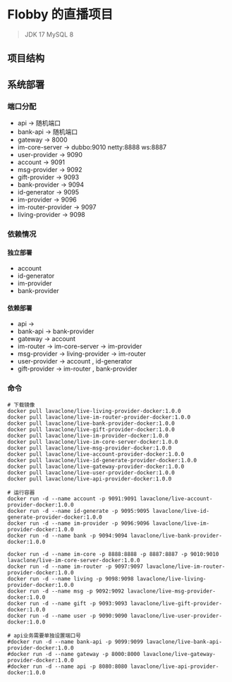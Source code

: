 # Flobby 的直播项目

> JDK 17
> MySQL 8

## 项目结构

## 系统部署

### 端口分配

- api -> 随机端口
- bank-api -> 随机端口
- gateway -> 8000
- im-core-server -> dubbo:9010 netty:8888 ws:8887
- user-provider -> 9090
- account -> 9091
- msg-provider -> 9092
- gift-provider -> 9093
- bank-provider -> 9094
- id-generator -> 9095
- im-provider -> 9096
- im-router-provider -> 9097
- living-provider -> 9098

### 依赖情况

#### 独立部署

- account
- id-generator
- im-provider
- bank-provider

#### 依赖部署

- api ->
- bank-api -> bank-provider
- gateway -> account
- im-router -> im-core-server -> im-provider
- msg-provider -> living-provider -> im-router
- user-provider -> account , id-generator
- gift-provider -> im-router , bank-provider

### 命令

```shell
# 下载镜像
docker pull lavaclone/live-living-provider-docker:1.0.0
docker pull lavaclone/live-im-router-provider-docker:1.0.0
docker pull lavaclone/live-bank-provider-docker:1.0.0
docker pull lavaclone/live-gift-provider-docker:1.0.0
docker pull lavaclone/live-im-provider-docker:1.0.0
docker pull lavaclone/live-im-core-server-docker:1.0.0
docker pull lavaclone/live-msg-provider-docker:1.0.0
docker pull lavaclone/live-account-provider-docker:1.0.0
docker pull lavaclone/live-id-generate-provider-docker:1.0.0
docker pull lavaclone/live-gateway-provider-docker:1.0.0
docker pull lavaclone/live-user-provider-docker:1.0.0
docker pull lavaclone/live-api-provider-docker:1.0.0

# 运行容器
docker run -d --name account -p 9091:9091 lavaclone/live-account-provider-docker:1.0.0
docker run -d --name id-generate -p 9095:9095 lavaclone/live-id-generate-provider-docker:1.0.0
docker run -d --name im-provider -p 9096:9096 lavaclone/live-im-provider-docker:1.0.0
docker run -d --name bank -p 9094:9094 lavaclone/live-bank-provider-docker:1.0.0

docker run -d --name im-core -p 8888:8888 -p 8887:8887 -p 9010:9010 lavaclone/live-im-core-server-docker:1.0.0
docker run -d --name im-router -p 9097:9097 lavaclone/live-im-router-provider-docker:1.0.0
docker run -d --name living -p 9098:9098 lavaclone/live-living-provider-docker:1.0.0
docker run -d --name msg -p 9092:9092 lavaclone/live-msg-provider-docker:1.0.0
docker run -d --name gift -p 9093:9093 lavaclone/live-gift-provider-docker:1.0.0
docker run -d --name user -p 9090:9090 lavaclone/live-user-provider-docker:1.0.0

# api业务需要单独设置端口号
#docker run -d --name bank-api -p 9099:9099 lavaclone/live-bank-api-provider-docker:1.0.0
#docker run -d --name gateway -p 8000:8000 lavaclone/live-gateway-provider-docker:1.0.0
#docker run -d --name api -p 8080:8080 lavaclone/live-api-provider-docker:1.0.0

```